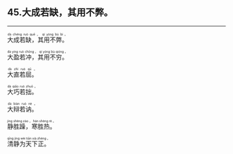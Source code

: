 ## 45.大成若缺，其用不弊。
---


<ruby><rb> 大成若缺，其用不弊。 </rb> <rt>dà  chéng  ruò  quē ， qí  yòng  bù  bì 。</rt></ruby>

<ruby><rb> 大盈若冲，其用不穷。 </rb> <rt>dà  yíng  ruò  chōng ， qí  yòng  bù  qióng 。</rt></ruby>

<ruby><rb> 大直若屈。 </rb> <rt>dà  zhí  ruò  qū 。</rt></ruby>

<ruby><rb> 大巧若拙。 </rb> <rt>dà  qiǎo  ruò  zhuō 。</rt></ruby>

<ruby><rb> 大辩若讷。 </rb> <rt>dà  biàn  ruò  nè 。</rt></ruby>

<ruby><rb> 静胜躁，寒胜热。 </rb> <rt>jìng  shèng  zào ， hán  shèng  rè 。</rt></ruby>

<ruby><rb> 清静为天下正。 </rb> <rt>qīng  jìng  wèi  tiān  xià  zhèng 。</rt></ruby>

